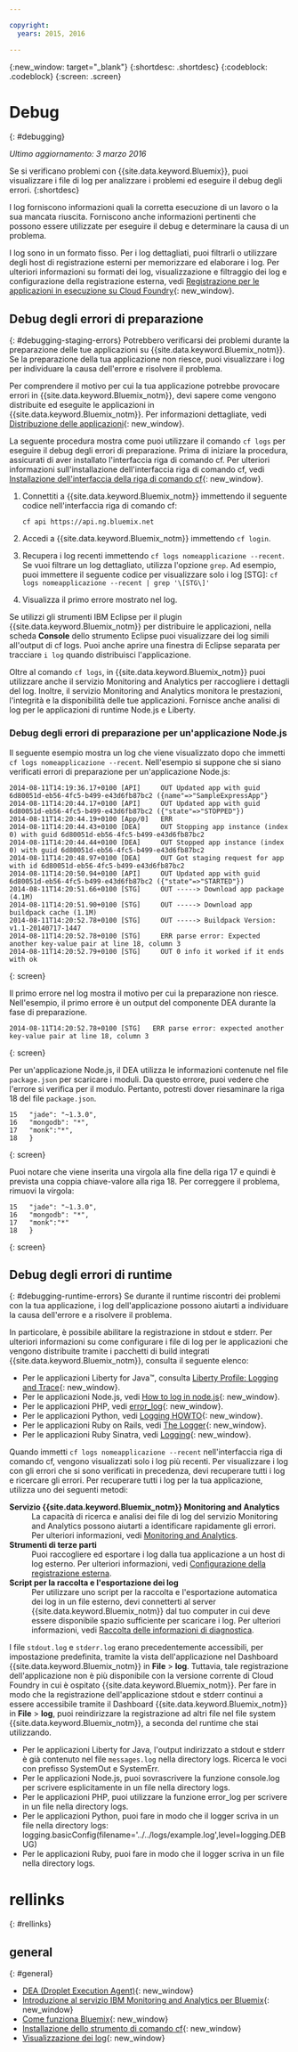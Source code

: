 ```yaml
---

copyright:
  years: 2015, 2016

---
```



{:new_window: target="_blank"}
{:shortdesc: .shortdesc}
{:codeblock: .codeblock}
{:screen: .screen}


# Debug
{: #debugging}

*Ultimo aggiornamento: 3 marzo 2016*

Se si verificano problemi con {{site.data.keyword.Bluemix}}, puoi visualizzare i file di log per analizzare i problemi ed eseguire il debug degli errori.
{:shortdesc}

I log forniscono informazioni quali la corretta esecuzione di un lavoro o la sua mancata riuscita. Forniscono anche informazioni pertinenti che possono essere utilizzate per eseguire il debug e determinare la causa di un problema.

I log sono in un formato fisso. Per i log dettagliati, puoi filtrarli o utilizzare degli host di registrazione esterni per memorizzare ed elaborare i log. Per ulteriori informazioni su formati dei log, visualizzazione e filtraggio dei log e configurazione della registrazione esterna, vedi [Registrazione per le applicazioni in esecuzione su Cloud Foundry](../monitor_log/monitoringandlogging.html#logging_for_bluemix_apps){: new_window}.


## Debug degli errori di preparazione
{: #debugging-staging-errors}
Potrebbero verificarsi dei problemi durante la preparazione delle tue applicazioni su {{site.data.keyword.Bluemix_notm}}. Se la preparazione della tua applicazione non riesce, puoi visualizzare i log per individuare la causa dell'errore e risolvere il problema.

Per comprendere il motivo per cui la tua applicazione potrebbe provocare errori in {{site.data.keyword.Bluemix_notm}}, devi sapere come vengono distribuite ed eseguite le applicazioni in {{site.data.keyword.Bluemix_notm}}. Per informazioni dettagliate, vedi [Distribuzione delle applicazioni](../manageapps/depapps.html#appdeploy){: new_window}.

La seguente procedura mostra come puoi utilizzare il comando `cf logs` per eseguire il debug degli errori di preparazione. Prima di iniziare
la procedura, assicurati di aver installato l'interfaccia riga di comando cf. Per ulteriori informazioni sull'installazione dell'interfaccia riga di comando cf, vedi [Installazione dell'interfaccia della riga di comando cf](../starters/install_cli.html){: new_window}.

  1. Connettiti a {{site.data.keyword.Bluemix_notm}} immettendo il seguente codice nell'interfaccia riga di comando cf:
     ```
	 cf api https://api.ng.bluemix.net
	 ```
	 
  2. Accedi a {{site.data.keyword.Bluemix_notm}} immettendo `cf login`.
  
  3. Recupera i log recenti immettendo `cf logs nomeapplicazione --recent`. Se vuoi filtrare un log dettagliato, utilizza l'opzione `grep`. Ad esempio, puoi immettere il seguente codice per visualizzare solo i log [STG]:
    ```
	cf logs nomeapplicazione --recent | grep '\[STG\]'
	```
  4. Visualizza il primo errore mostrato nel log.
  
Se utilizzi gli strumenti IBM Eclipse per il plugin {{site.data.keyword.Bluemix_notm}} per distribuire le applicazioni, nella scheda **Console** dello strumento Eclipse puoi visualizzare dei log simili all'output di cf logs. Puoi anche aprire una finestra di Eclipse separata per tracciare `i log` quando distribuisci l'applicazione.

Oltre al comando `cf logs`, in {{site.data.keyword.Bluemix_notm}} puoi utilizzare anche il servizio Monitoring and Analytics per raccogliere i dettagli del log. Inoltre, il servizio Monitoring and Analytics monitora le prestazioni, l'integrità e la disponibilità delle tue applicazioni. Fornisce anche analisi di log per le applicazioni di runtime Node.js e Liberty.  

### Debug degli errori di preparazione per un'applicazione Node.js

Il seguente esempio mostra un log che viene visualizzato dopo che immetti `cf logs nomeapplicazione --recent`. Nell'esempio
si suppone che si siano verificati errori di preparazione per un'applicazione Node.js:
```
2014-08-11T14:19:36.17+0100 [API]     OUT Updated app with guid 6d80051d-eb56-4fc5-b499-e43d6fb87bc2 ({name"=>"SampleExpressApp"}
2014-08-11T14:20:44.17+0100 [API]     OUT Updated app with guid 6d80051d-eb56-4fc5-b499-e43d6fb87bc2 ({"state"=>"STOPPED"})
2014-08-11T14:20:44.19+0100 [App/0]   ERR
2014-08-11T14:20:44.43+0100 [DEA]     OUT Stopping app instance (index 0) with guid 6d80051d-eb56-4fc5-b499-e43d6fb87bc2
2014-08-11T14:20:44.44+0100 [DEA]     OUT Stopped app instance (index 0) with guid 6d80051d-eb56-4fc5-b499-e43d6fb87bc2
2014-08-11T14:20:48.97+0100 [DEA]     OUT Got staging request for app with id 6d80051d-eb56-4fc5-b499-e43d6fb87bc2
2014-08-11T14:20:50.94+0100 [API]     OUT Updated app with guid 6d80051d-eb56-4fc5-b499-e43d6fb87bc2 ({"state"=>"STARTED"})
2014-08-11T14:20:51.66+0100 [STG]     OUT -----> Download app package (4.1M)
2014-08-11T14:20:51.90+0100 [STG]     OUT -----> Download app buildpack cache (1.1M)
2014-08-11T14:20:52.78+0100 [STG]     OUT -----> Buildpack Version: v1.1-20140717-1447
2014-08-11T14:20:52.78+0100 [STG]     ERR parse error: Expected another key-value pair at line 18, column 3
2014-08-11T14:20:52.79+0100 [STG]     OUT 0 info it worked if it ends with ok
```
{: screen}


Il primo errore nel log mostra il motivo per cui la preparazione non riesce. Nell'esempio, il primo errore è un output del componente DEA durante la fase di preparazione.
```
2014-08-11T14:20:52.78+0100 [STG]   ERR parse error: expected another key-value pair at line 18, column 3
```
{: screen}


Per un'applicazione Node.js, il DEA utilizza le informazioni contenute nel file `package.json` per scaricare i moduli. Da questo errore, puoi vedere
che l'errore si verifica per il modulo. Pertanto, potresti dover riesaminare la riga 18 del file `package.json`. 

```
15   "jade": "~1.3.0",
16   "mongodb": "*",
17   "monk":"*",
18   }
```
{: screen}


Puoi notare che viene inserita una virgola alla fine della riga 17 e quindi è prevista una coppia chiave-valore alla riga 18. Per correggere il problema, rimuovi la virgola:

```
15   "jade": "~1.3.0",
16   "mongodb": "*",
17   "monk":"*"
18   }
```
{: screen}


## Debug degli errori di runtime
{: #debugging-runtime-errors}
Se durante il runtime riscontri dei problemi con la tua applicazione, i log dell'applicazione possono aiutarti a individuare la causa dell'errore e a risolvere il problema. 

In particolare, è possibile abilitare la registrazione in stdout e stderr. Per ulteriori informazioni su come configurare i file di log per le applicazioni
che vengono distribuite tramite i pacchetti di build integrati {{site.data.keyword.Bluemix_notm}}, consulta il seguente elenco:

  * Per le applicazioni Liberty for Java™, consulta [Liberty Profile: Logging and Trace](http://www-01.ibm.com/support/knowledgecenter/was_beta_liberty/com.ibm.websphere.wlp.nd.multiplatform.doc/ae/rwlp_logging.html){: new_window}.
  * Per le applicazioni Node.js, vedi [How to log in node.js](http://docs.nodejitsu.com/articles/intermediate/how-to-log){: new_window}. 
  * Per le applicazioni PHP, vedi [error_log](http://php.net/manual/en/function.error-log.php){: new_window}.
  * Per le applicazioni Python, vedi [Logging HOWTO](https://docs.python.org/2/howto/logging.html){: new_window}.
  * Per le applicazioni Ruby on Rails, vedi [The Logger](http://guides.rubyonrails.org/debugging_rails_applications.html#the-logger){: new_window}.
  * Per le applicazioni Ruby Sinatra, vedi [Logging](http://www.sinatrarb.com/intro.html#Logging){: new_window}.
  
Quando immetti `cf logs nomeapplicazione --recent` nell'interfaccia riga di comando cf, vengono visualizzati solo i log più recenti. Per visualizzare i log con gli errori che si sono verificati in precedenza, devi recuperare tutti i log e ricercare gli errori. Per recuperare tutti i log per la tua applicazione, utilizza uno dei seguenti metodi:
<dl> 
<dt><strong>Servizio {{site.data.keyword.Bluemix_notm}} Monitoring and Analytics</strong></dt> 
<dd>La capacità di ricerca e analisi dei file di log del servizio Monitoring and Analytics possono aiutarti a identificare rapidamente gli errori. Per ulteriori informazioni, vedi <a href="../services/monana/index.html#gettingstartedtemplate" target="_blank">Monitoring and Analytics</a>.</dd> 
<dt><strong>Strumenti di terze parti </strong></dt> 
<dd>Puoi raccogliere ed esportare i log dalla tua applicazione a un host di log esterno. Per ulteriori informazioni, vedi <a href="../monitor_log/monitoringandlogging.html#thirdparty_logging" target="_blank">Configurazione della registrazione esterna</a>.</dd> 
<dt><strong>Script per la raccolta e l'esportazione dei log  </strong></dt> 
<dd>Per utilizzare uno script per la raccolta e l'esportazione automatica dei log in un file esterno, devi connetterti al server {{site.data.keyword.Bluemix_notm}} dal tuo computer in cui deve essere disponibile spazio sufficiente per scaricare i log. Per ulteriori informazioni, vedi <a href="../support/index.html#collecting-diagnostic-information" target="_blank">Raccolta delle informazioni di diagnostica</a>. </dd>
</dl>

I file `stdout.log` e `stderr.log` erano precedentemente accessibili, per impostazione predefinita, tramite la vista dell'applicazione nel Dashboard {{site.data.keyword.Bluemix_notm}} in **File** > **log**. Tuttavia, tale registrazione dell'applicazione non è più disponibile
con la versione corrente di Cloud Foundry in cui è ospitato {{site.data.keyword.Bluemix_notm}}. Per fare in modo che la registrazione dell'applicazione stdout e stderr continui a essere accessibile tramite il Dashboard {{site.data.keyword.Bluemix_notm}} in **File** > **log**, puoi reindirizzare la registrazione ad altri file nel file system {{site.data.keyword.Bluemix_notm}}, a seconda del runtime che stai utilizzando. 

  * Per le applicazioni Liberty for Java, l'output indirizzato a stdout e stderr è già contenuto nel file `messages.log` nella directory logs. Ricerca le voci con prefisso SystemOut e SystemErr.
  * Per le applicazioni Node.js, puoi sovrascrivere la funzione console.log per scrivere esplicitamente in un file nella directory logs.
  * Per le applicazioni PHP, puoi utilizzare la funzione error_log per scrivere in un file nella directory logs.
  * Per le applicazioni Python, puoi fare in modo che il logger scriva in un file nella directory logs: logging.basicConfig(filename='../../logs/example.log',level=logging.DEBUG)
  * Per le applicazioni Ruby, puoi fare in modo che il logger scriva in un file nella directory logs.
 

# rellinks
{: #rellinks}

## general
{: #general}

  * [DEA (Droplet Execution Agent)](http://docs.cloudfoundry.org/concepts/architecture/execution-agent.html){: new_window}
  * [Introduzione al servizio IBM Monitoring and Analytics per Bluemix](../services/monana/index.html#gettingstartedtemplate){: new_window}
  * [Come funziona Bluemix](../public/index.html#howwork){: new_window}
  * [Installazione dello strumento di comando cf](../starters/install_cli.html){: new_window}
  * [Visualizzazione dei log](../monitor_log/monitoringandlogging.html#viewing_logs){: new_window}
  
  
 














